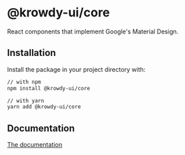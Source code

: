 # @krowdy-ui/core

React components that implement Google's Material Design.

## Installation

Install the package in your project directory with:

```sh
// with npm
npm install @krowdy-ui/core

// with yarn
yarn add @krowdy-ui/core
```

## Documentation

[The documentation](https://ui.krowdy.com)
